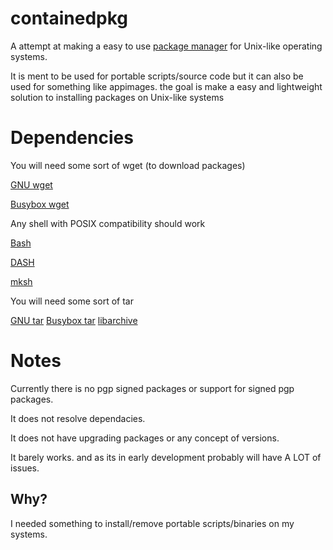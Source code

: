 # containedpkg
A attempt at making a easy to use [package manager](https://en.wikipedia.org/wiki/Package_manager) for Unix-like operating systems.

It is ment to be used for portable scripts/source code but it can also be used for something like appimages. the goal is make a easy and lightweight solution to installing packages on Unix-like systems

# Dependencies
You will need some sort of wget (to download packages)

[GNU wget](http://ftp.gnu.org/gnu/wget/)

[Busybox wget](https://busybox.net/downloads/)

Any shell with POSIX compatibility should work

[Bash](http://ftp.gnu.org/gnu/bash/)

[DASH](http://gondor.apana.org.au/~herbert/dash/)

[mksh](http://www.mirbsd.org/mksh.htm)

You will need some sort of tar

[GNU tar](https://ftpmirror.gnu.org/tar/)
[Busybox tar](https://www.busybox.net/downloads/)
[libarchive](https://www.libarchive.org/)

# Notes
Currently there is no pgp signed packages or support for signed pgp packages.

It does not resolve dependacies.

It does not have upgrading packages or any concept of versions.

It barely works. and as its in early development probably will have A LOT of issues.

## Why?
I needed something to install/remove portable scripts/binaries on my systems.
